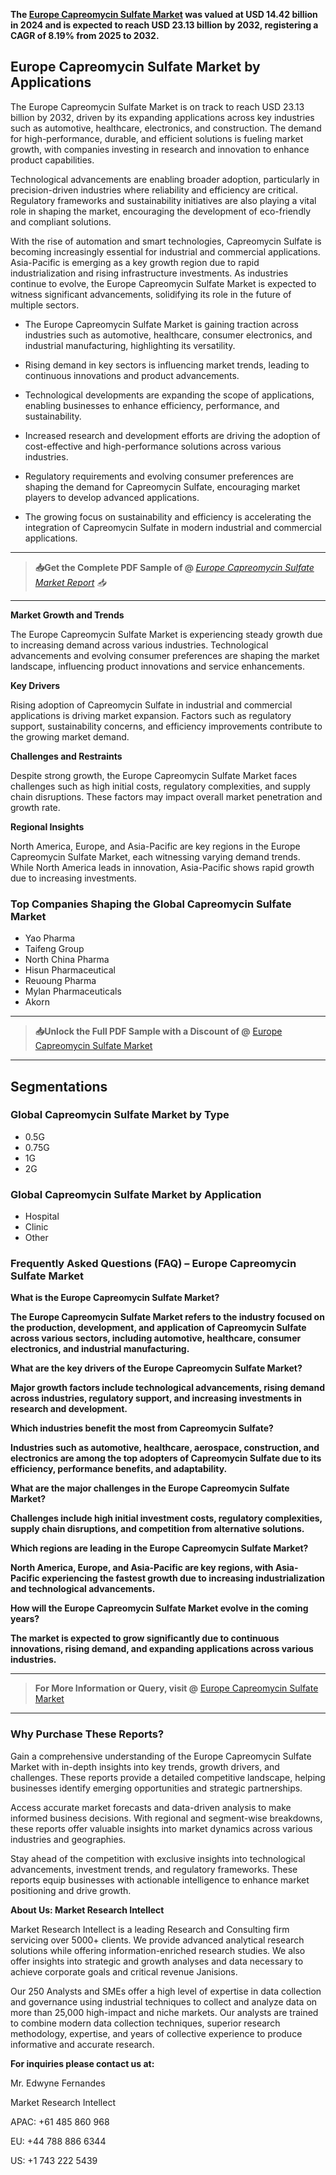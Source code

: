 <p><strong>The <a href="https://www.marketresearchintellect.com/download-sample/?rid=1017966&amp;utm_source=Pulse-April-Europe&amp;utm_medium=852">Europe Capreomycin Sulfate Market</a> was valued at USD 14.42 billion in 2024 and is expected to reach USD 23.13 billion by 2032, registering a CAGR of 8.19% from 2025 to 2032.</strong></p><h2>Europe Capreomycin Sulfate Market by Applications&nbsp;</h2><p><p>The Europe Capreomycin Sulfate Market is on track to reach USD 23.13 billion by 2032, driven by its expanding applications across key industries such as automotive, healthcare, electronics, and construction. The demand for high-performance, durable, and efficient solutions is fueling market growth, with companies investing in research and innovation to enhance product capabilities.</p><p>Technological advancements are enabling broader adoption, particularly in precision-driven industries where reliability and efficiency are critical. Regulatory frameworks and sustainability initiatives are also playing a vital role in shaping the market, encouraging the development of eco-friendly and compliant solutions.</p><p>With the rise of automation and smart technologies, Capreomycin Sulfate is becoming increasingly essential for industrial and commercial applications. Asia-Pacific is emerging as a key growth region due to rapid industrialization and rising infrastructure investments. As industries continue to evolve, the Europe Capreomycin Sulfate Market is expected to witness significant advancements, solidifying its role in the future of multiple sectors.</p></p><ul><li><p>The Europe Capreomycin Sulfate Market is gaining traction across industries such as automotive, healthcare, consumer electronics, and industrial manufacturing, highlighting its versatility.</p></li><li><p>Rising demand in key sectors is influencing market trends, leading to continuous innovations and product advancements.</p></li><li><p>Technological developments are expanding the scope of applications, enabling businesses to enhance efficiency, performance, and sustainability.</p></li><li><p>Increased research and development efforts are driving the adoption of cost-effective and high-performance solutions across various industries.</p></li><li><p>Regulatory requirements and evolving consumer preferences are shaping the demand for Capreomycin Sulfate, encouraging market players to develop advanced applications.</p></li><li><p>The growing focus on sustainability and efficiency is accelerating the integration of Capreomycin Sulfate in modern industrial and commercial applications.</p></li></ul><hr /><blockquote><p><strong><span class="font-[700]">📥Get the Complete PDF Sample of @ </span></strong><em><span class="font-[700]"><a href="https://www.marketresearchintellect.com/download-sample/?rid=1017966&amp;utm_source=Pulse-April-Europe&amp;utm_medium=852" target="_blank" data-tracking-control-name="article-ssr-frontend-pulse_little-text-block" data-tracking-will-navigate="" data-test-link="">Europe Capreomycin Sulfate Market Report</a>&nbsp;📥</span></em></p></blockquote><hr /><p class="" data-start="77" data-end="360"><strong data-start="77" data-end="105">Market Growth and Trends</strong></p><p class="" data-start="77" data-end="360">The Europe Capreomycin Sulfate Market is experiencing steady growth due to increasing demand across various industries. Technological advancements and evolving consumer preferences are shaping the market landscape, influencing product innovations and service enhancements.</p><p class="" data-start="362" data-end="606"><strong data-start="362" data-end="377">Key Drivers</strong></p><p class="" data-start="362" data-end="606">Rising adoption of Capreomycin Sulfate in industrial and commercial applications is driving market expansion. Factors such as regulatory support, sustainability concerns, and efficiency improvements contribute to the growing market demand.</p><p class="" data-start="608" data-end="849"><strong data-start="608" data-end="637">Challenges and Restraints</strong></p><p class="" data-start="608" data-end="849">Despite strong growth, the Europe Capreomycin Sulfate Market faces challenges such as high initial costs, regulatory complexities, and supply chain disruptions. These factors may impact overall market penetration and growth rate.</p><p class="" data-start="851" data-end="1095"><strong data-start="851" data-end="872">Regional Insights</strong></p><p class="" data-start="851" data-end="1095">North America, Europe, and Asia-Pacific are key regions in the Europe Capreomycin Sulfate Market, each witnessing varying demand trends. While North America leads in innovation, Asia-Pacific shows rapid growth due to increasing investments.</p><p><h3>Top Companies Shaping the Global Capreomycin Sulfate Market </h3><ul><li>Yao Pharma</li><li>Taifeng Group</li><li>North China Pharma</li><li>Hisun Pharmaceutical</li><li>Reuoung Pharma</li><li>Mylan Pharmaceuticals</li><li>Akorn</li></ul></p><hr /><blockquote><p><strong>📥Unlock the Full PDF Sample with a Discount of @</strong> <a href="https://www.marketresearchintellect.com/ask-for-discount/?rid=1017966&amp;utm_source=Pulse-April-Europe&amp;utm_medium=852">Europe Capreomycin Sulfate Market</a></p></blockquote><hr /><p><h2>Segmentations</h2><h3>Global Capreomycin Sulfate Market by Type</h3><ul><li>0.5G</li><li>0.75G</li><li>1G</li><li>2G</li></ul><h3>Global Capreomycin Sulfate Market by Application</h3><ul><li>Hospital</li><li>Clinic</li><li>Other</li></ul></p><h3><strong>Frequently Asked Questions (FAQ) &ndash; Europe Capreomycin Sulfate Market</strong></h3><p><strong>What is the Europe Capreomycin Sulfate Market?</strong></p><p><strong>The Europe Capreomycin Sulfate Market refers to the industry focused on the production, development, and application of Capreomycin Sulfate across various sectors, including automotive, healthcare, consumer electronics, and industrial manufacturing.</strong></p><p><strong>What are the key drivers of the Europe Capreomycin Sulfate Market?</strong></p><p><strong>Major growth factors include technological advancements, rising demand across industries, regulatory support, and increasing investments in research and development.</strong></p><p><strong>Which industries benefit the most from Capreomycin Sulfate?</strong></p><p><strong>Industries such as automotive, healthcare, aerospace, construction, and electronics are among the top adopters of Capreomycin Sulfate due to its efficiency, performance benefits, and adaptability.</strong></p><p><strong>What are the major challenges in the Europe Capreomycin Sulfate Market?</strong></p><p><strong>Challenges include high initial investment costs, regulatory complexities, supply chain disruptions, and competition from alternative solutions.</strong></p><p><strong>Which regions are leading in the Europe Capreomycin Sulfate Market?</strong></p><p><strong>North America, Europe, and Asia-Pacific are key regions, with Asia-Pacific experiencing the fastest growth due to increasing industrialization and technological advancements.</strong></p><p><strong>How will the Europe Capreomycin Sulfate Market evolve in the coming years?</strong></p><p><strong>The market is expected to grow significantly due to continuous innovations, rising demand, and expanding applications across various industries.</strong></p><hr /><blockquote><p><span class="font-[700]"><strong>For More Information or Query, visit&nbsp;@</strong>&nbsp;</span><span class="font-[700]"><a href="https://www.marketresearchintellect.com/product/global-capreomycin-sulfate-market/?utm_source=Linkedin&utm_medium=852" target="_blank" data-tracking-control-name="article-ssr-frontend-pulse_little-text-block" data-tracking-will-navigate="" data-test-link="">Europe Capreomycin Sulfate Market</a></span></p></blockquote><hr /><h3><strong data-start="0" data-end="31">Why Purchase These Reports?</strong></h3><p class="" data-start="35" data-end="297">Gain a comprehensive understanding of the Europe Capreomycin Sulfate Market with in-depth insights into key trends, growth drivers, and challenges. These reports provide a detailed competitive landscape, helping businesses identify emerging opportunities and strategic partnerships.</p><p class="" data-start="299" data-end="540">Access accurate market forecasts and data-driven analysis to make informed business decisions. With regional and segment-wise breakdowns, these reports offer valuable insights into market dynamics across various industries and geographies.</p><p class="" data-start="542" data-end="784">Stay ahead of the competition with exclusive insights into technological advancements, investment trends, and regulatory frameworks. These reports equip businesses with actionable intelligence to enhance market positioning and drive growth.</p><p><strong><span class="font-[700]">About Us: Market Research Intellect</span></strong></p><p><span class="">Market Research Intellect is a leading Research and Consulting firm servicing over 5000+ clients. We provide advanced analytical research solutions while offering information-enriched research studies.&nbsp;</span>We also offer insights into strategic and growth analyses and data necessary to achieve corporate goals and critical revenue Janisions.</p><p><span class="">Our 250 Analysts and SMEs offer a high level of expertise in data collection and governance using industrial techniques to collect and analyze data on more than 25,000 high-impact and niche markets. Our analysts are trained to combine modern data collection techniques, superior research methodology, expertise, and years of collective experience to produce informative and accurate research.</span></p><p><strong>For inquiries please contact us at:</strong></p><p>Mr. Edwyne Fernandes</p><p>Market Research Intellect</p><p>APAC: +61 485 860 968</p><p>EU: +44 788 886 6344</p><p>US: +1 743 222 5439</p>